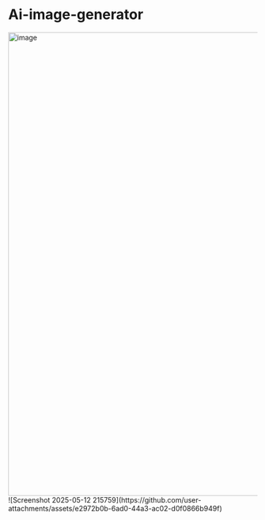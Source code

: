 # Ai-image-generator

<img width="937" alt="image" src="https://github.com/user-attachments/assets/437cb6a9-4d02-485d-a1da-8c8b67bc119d" />
![Screenshot 2025-05-12 215759](https://github.com/user-attachments/assets/e2972b0b-6ad0-44a3-ac02-d0f0866b949f)
